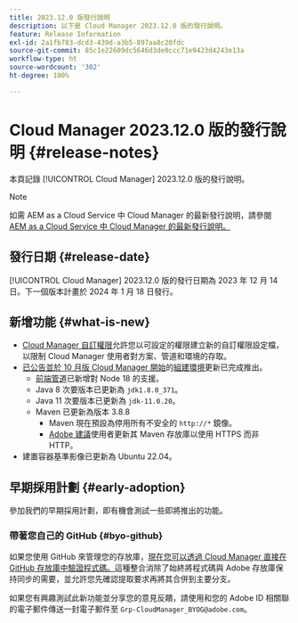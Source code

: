 ```yaml
---
title: 2023.12.0 版發行說明
description: 以下是 Cloud Manager 2023.12.0 版的發行說明。
feature: Release Information
exl-id: 2a1fb783-dcd3-439d-a3b5-897aa8c20fdc
source-git-commit: 85c1e22609dc5646d3de0ccc71e9423d4243e13a
workflow-type: ht
source-wordcount: '302'
ht-degree: 100%

---
```


# Cloud Manager 2023.12.0 版的發行說明 {#release-notes}

本頁記錄 [!UICONTROL Cloud Manager] 2023.12.0 版的發行說明。

>[!NOTE]
>
>如需 AEM as a Cloud Service 中 Cloud Manager 的最新發行說明，請參閱 [AEM as a Cloud Service 中 Cloud Manager 的最新發行說明。](https://experienceleague.adobe.com/docs/experience-manager-cloud-service/content/implementing/using-cloud-manager/release-notes-cloud-manager/release-notes-cm-current.html)

## 發行日期 {#release-date}

[!UICONTROL Cloud Manager] 2023.12.0 版的發行日期為 2023 年 12 月 14 日。下一個版本計畫於 2024 年 1 月 18 日發行。

## 新增功能 {#what-is-new}

* [Cloud Manager 自訂權限](/help/using/custom-permissions.md)允許您以可設定的權限建立新的自訂權限設定檔，以限制 Cloud Manager 使用者對方案、管道和環境的存取。
* [已公告並於 10 月版 Cloud Manager 開始](/help/release-notes/2023/2023-10-0.md)的[組建環境](/help/getting-started/build-environment.md)更新已完成推出。
   * [前端管道](/help/overview/ci-cd-pipelines.md)已新增對 Node 18 的支援。
   * Java 8 次要版本已更新為 `jdk1.8.0_371`。
   * Java 11 次要版本已更新為 `jdk-11.0.20`。
   * Maven 已更新為版本 3.8.8
      * Maven 現在預設為停用所有不安全的 `http://*` 鏡像。
      * [Adobe 建議](/help/getting-started/build-environment.md#https-maven)使用者更新其 Maven 存放庫以使用 HTTPS 而非 HTTP。
* 建置容器基準影像已更新為 Ubuntu 22.04。

## 早期採用計劃 {#early-adoption}

參加我們的早期採用計劃，即有機會測試一些即將推出的功能。

### 帶著您自己的 GitHub {#byo-github}

如果您使用 GitHub 來管理您的存放庫，[現在您可以透過 Cloud Manager 直接在 GitHub 存放庫中驗證程式碼。](/help/managing-code/private-repositories.md)這種整合消除了始終將程式碼與 Adobe 存放庫保持同步的需要，並允許您先確認提取要求再將其合併到主要分支。

如果您有興趣測試此新功能並分享您的意見反饋，請使用和您的 Adobe ID 相關聯的電子郵件傳送一封電子郵件至 `Grp-CloudManager_BYOG@adobe.com`。

